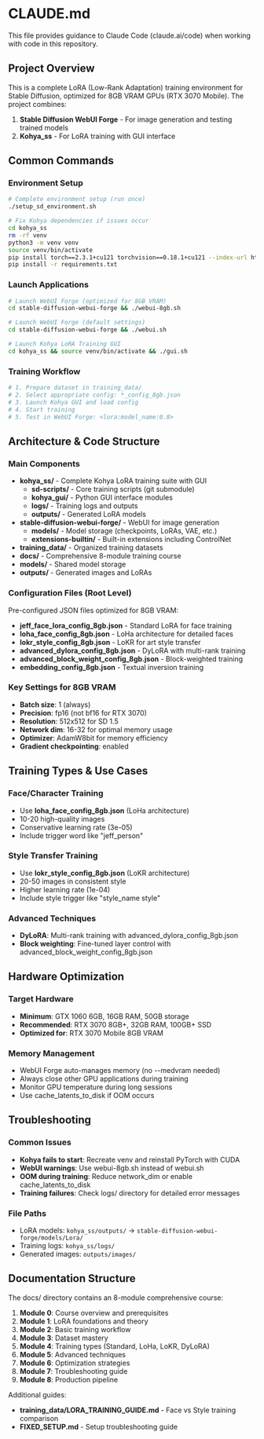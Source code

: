 # CLAUDE.md

This file provides guidance to Claude Code (claude.ai/code) when working with code in this repository.

## Project Overview

This is a complete LoRA (Low-Rank Adaptation) training environment for Stable Diffusion, optimized for 8GB VRAM GPUs (RTX 3070 Mobile). The project combines:

1. **Stable Diffusion WebUI Forge** - For image generation and testing trained models
2. **Kohya_ss** - For LoRA training with GUI interface

## Common Commands

### Environment Setup
```bash
# Complete environment setup (run once)
./setup_sd_environment.sh

# Fix Kohya dependencies if issues occur
cd kohya_ss
rm -rf venv
python3 -m venv venv
source venv/bin/activate
pip install torch==2.3.1+cu121 torchvision==0.18.1+cu121 --index-url https://download.pytorch.org/whl/cu121
pip install -r requirements.txt
```

### Launch Applications
```bash
# Launch WebUI Forge (optimized for 8GB VRAM)
cd stable-diffusion-webui-forge && ./webui-8gb.sh

# Launch WebUI Forge (default settings)
cd stable-diffusion-webui-forge && ./webui.sh

# Launch Kohya LoRA Training GUI
cd kohya_ss && source venv/bin/activate && ./gui.sh
```

### Training Workflow
```bash
# 1. Prepare dataset in training_data/
# 2. Select appropriate config: *_config_8gb.json
# 3. Launch Kohya GUI and load config
# 4. Start training
# 5. Test in WebUI Forge: <lora:model_name:0.8>
```

## Architecture & Code Structure

### Main Components
- **kohya_ss/** - Complete Kohya LoRA training suite with GUI
  - **sd-scripts/** - Core training scripts (git submodule)
  - **kohya_gui/** - Python GUI interface modules
  - **logs/** - Training logs and outputs
  - **outputs/** - Generated LoRA models
- **stable-diffusion-webui-forge/** - WebUI for image generation
  - **models/** - Model storage (checkpoints, LoRAs, VAE, etc.)
  - **extensions-builtin/** - Built-in extensions including ControlNet
- **training_data/** - Organized training datasets
- **docs/** - Comprehensive 8-module training course
- **models/** - Shared model storage
- **outputs/** - Generated images and LoRAs

### Configuration Files (Root Level)
Pre-configured JSON files optimized for 8GB VRAM:
- **jeff_face_lora_config_8gb.json** - Standard LoRA for face training
- **loha_face_config_8gb.json** - LoHa architecture for detailed faces  
- **lokr_style_config_8gb.json** - LoKR for art style transfer
- **advanced_dylora_config_8gb.json** - DyLoRA with multi-rank training
- **advanced_block_weight_config_8gb.json** - Block-weighted training
- **embedding_config_8gb.json** - Textual inversion training

### Key Settings for 8GB VRAM
- **Batch size**: 1 (always)
- **Precision**: fp16 (not bf16 for RTX 3070)
- **Resolution**: 512x512 for SD 1.5
- **Network dim**: 16-32 for optimal memory usage
- **Optimizer**: AdamW8bit for memory efficiency
- **Gradient checkpointing**: enabled

## Training Types & Use Cases

### Face/Character Training
- Use **loha_face_config_8gb.json** (LoHa architecture)
- 10-20 high-quality images
- Conservative learning rate (3e-05)
- Include trigger word like "jeff_person"

### Style Transfer Training  
- Use **lokr_style_config_8gb.json** (LoKR architecture)
- 20-50 images in consistent style
- Higher learning rate (1e-04)
- Include style trigger like "style_name style"

### Advanced Techniques
- **DyLoRA**: Multi-rank training with advanced_dylora_config_8gb.json
- **Block weighting**: Fine-tuned layer control with advanced_block_weight_config_8gb.json

## Hardware Optimization

### Target Hardware
- **Minimum**: GTX 1060 6GB, 16GB RAM, 50GB storage
- **Recommended**: RTX 3070 8GB+, 32GB RAM, 100GB+ SSD
- **Optimized for**: RTX 3070 Mobile 8GB VRAM

### Memory Management
- WebUI Forge auto-manages memory (no --medvram needed)
- Always close other GPU applications during training
- Monitor GPU temperature during long sessions
- Use cache_latents_to_disk if OOM occurs

## Troubleshooting

### Common Issues
- **Kohya fails to start**: Recreate venv and reinstall PyTorch with CUDA
- **WebUI warnings**: Use webui-8gb.sh instead of webui.sh
- **OOM during training**: Reduce network_dim or enable cache_latents_to_disk
- **Training failures**: Check logs/ directory for detailed error messages

### File Paths
- LoRA models: `kohya_ss/outputs/` → `stable-diffusion-webui-forge/models/Lora/`
- Training logs: `kohya_ss/logs/`
- Generated images: `outputs/images/`

## Documentation Structure

The docs/ directory contains an 8-module comprehensive course:
1. **Module 0**: Course overview and prerequisites
2. **Module 1**: LoRA foundations and theory
3. **Module 2**: Basic training workflow
4. **Module 3**: Dataset mastery
5. **Module 4**: Training types (Standard, LoHa, LoKR, DyLoRA)
6. **Module 5**: Advanced techniques
7. **Module 6**: Optimization strategies
8. **Module 7**: Troubleshooting guide
9. **Module 8**: Production pipeline

Additional guides:
- **training_data/LORA_TRAINING_GUIDE.md** - Face vs Style training comparison
- **FIXED_SETUP.md** - Setup troubleshooting guide